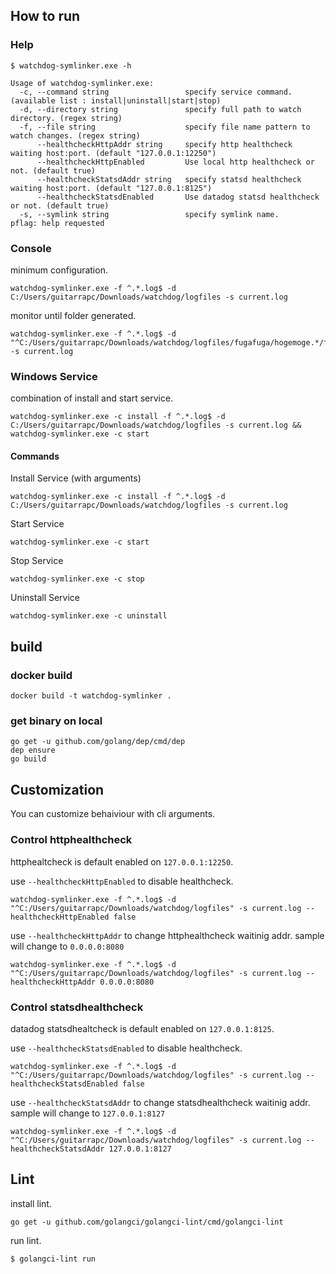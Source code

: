 ## How to run

### Help

```shell
$ watchdog-symlinker.exe -h

Usage of watchdog-symlinker.exe:
  -c, --command string                 specify service command. (available list : install|uninstall|start|stop)
  -d, --directory string               specify full path to watch directory. (regex string)
  -f, --file string                    specify file name pattern to watch changes. (regex string)
      --healthcheckHttpAddr string     specify http healthcheck waiting host:port. (default "127.0.0.1:12250")
      --healthcheckHttpEnabled         Use local http healthcheck or not. (default true)
      --healthcheckStatsdAddr string   specify statsd healthcheck waiting host:port. (default "127.0.0.1:8125")
      --healthcheckStatsdEnabled       Use datadog statsd healthcheck or not. (default true)
  -s, --symlink string                 specify symlink name.
pflag: help requested
```

### Console

minimum configuration.

```shell
watchdog-symlinker.exe -f ^.*.log$ -d C:/Users/guitarrapc/Downloads/watchdog/logfiles -s current.log
```

monitor until folder generated.

```shell
watchdog-symlinker.exe -f ^.*.log$ -d "^C:/Users/guitarrapc/Downloads/watchdog/logfiles/fugafuga/hogemoge.*/fugafuga" -s current.log
```

### Windows Service

combination of install and start service.

```shell
watchdog-symlinker.exe -c install -f ^.*.log$ -d C:/Users/guitarrapc/Downloads/watchdog/logfiles -s current.log && watchdog-symlinker.exe -c start
```

#### Commands

Install Service (with arguments)

```shell
watchdog-symlinker.exe -c install -f ^.*.log$ -d C:/Users/guitarrapc/Downloads/watchdog/logfiles -s current.log
```

Start Service

```shell
watchdog-symlinker.exe -c start
```

Stop Service

```shell
watchdog-symlinker.exe -c stop
```

Uninstall Service

```shell
watchdog-symlinker.exe -c uninstall
```

## build

### docker build

```shell
docker build -t watchdog-symlinker .
```

### get binary on local

```shell
go get -u github.com/golang/dep/cmd/dep
dep ensure
go build
```

## Customization

You can customize behaiviour with cli arguments.

### Control httphealthcheck

httphealtcheck is default enabled on `127.0.0.1:12250`.

use `--healthcheckHttpEnabled` to disable healthcheck.

```shell
watchdog-symlinker.exe -f ^.*.log$ -d "^C:/Users/guitarrapc/Downloads/watchdog/logfiles" -s current.log --healthcheckHttpEnabled false
```

use `--healthcheckHttpAddr` to change httphealthcheck waitinig addr. sample will change to `0.0.0.0:8080`

```shell
watchdog-symlinker.exe -f ^.*.log$ -d "^C:/Users/guitarrapc/Downloads/watchdog/logfiles" -s current.log --healthcheckHttpAddr 0.0.0.0:8080
```

### Control statsdhealthcheck

datadog statsdhealtcheck is default enabled on `127.0.0.1:8125`.

use `--healthcheckStatsdEnabled` to disable healthcheck.

```shell
watchdog-symlinker.exe -f ^.*.log$ -d "^C:/Users/guitarrapc/Downloads/watchdog/logfiles" -s current.log --healthcheckStatsdEnabled false
```

use `--healthcheckStatsdAddr` to change statsdhealthcheck waitinig addr. sample will change to `127.0.0.1:8127`

```shell
watchdog-symlinker.exe -f ^.*.log$ -d "^C:/Users/guitarrapc/Downloads/watchdog/logfiles" -s current.log --healthcheckStatsdAddr 127.0.0.1:8127
```

## Lint

install lint.

```shell
go get -u github.com/golangci/golangci-lint/cmd/golangci-lint
```

run lint.

```shell
$ golangci-lint run
```
